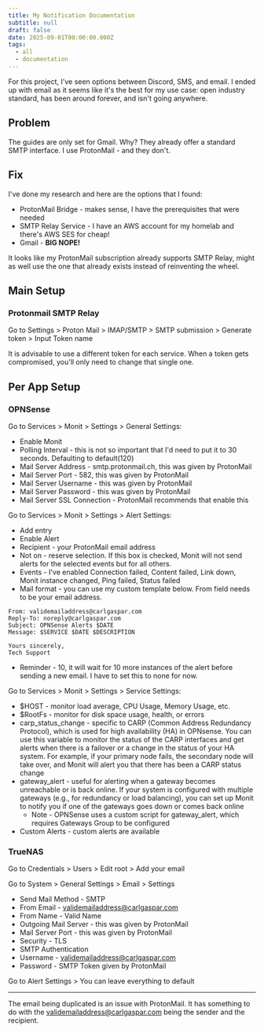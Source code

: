 ```yaml
---
title: My Notification Documentation
subtitle: null
draft: false
date: 2025-09-01T00:00:00.000Z
tags:
  - all
  - documentation
---
```


For this project, I've seen options between Discord, SMS, and email. I ended up with email as it seems like it's the best for my use case: open industry standard, has been around forever, and isn't going anywhere.

## Problem

The guides are only set for Gmail. Why? They already offer a standard SMTP interface. I use ProtonMail - and they don't.

## Fix

I've done my research and here are the options that I found:

* ProtonMail Bridge - makes sense, I have the prerequisites that were needed
* SMTP Relay Service - I have an AWS account for my homelab and there's AWS SES for cheap!
* Gmail - **BIG NOPE!**

It looks like my ProtonMail subscription already supports SMTP Relay, might as well use the one that already exists instead of reinventing the wheel.

## Main Setup

### Protonmail SMTP Relay

Go to Settings > Proton Mail > IMAP/SMTP > SMTP submission > Generate token > Input Token name

It is advisable to use a different token for each service. When a token gets compromised, you'll only need to change that single one.

## Per App Setup

### OPNSense

Go to Services > Monit > Settings > General Settings:

* Enable Monit
* Polling Interval - this is not so important that I'd need to put it to 30 seconds. Defaulting to default(120)
* Mail Server Address - smtp.protonmail.ch, this was given by ProtonMail
* Mail Server Port - 582, this was given by ProtonMail
* Mail Server Username - this was given by ProtonMail
* Mail Server Password - this was given by ProtonMail
* Mail Server SSL Connection - ProtonMail recommends that  enable this 

Go to Services > Monit > Settings > Alert Settings:

* Add entry
* Enable Alert
* Recipient - your ProtonMail email address
* Not on - reserve selection. If this box is checked, Monit will not send alerts for the selected events but for all others.
* Events - I've enabled Connection failed, Content failed, Link down, Monit instance changed, Ping failed, Status failed
* Mail format - you can use my custom template below. From field needs to be your email address.
```
From: validemailaddress@carlgaspar.com
Reply-To: noreply@carlgaspar.com
Subject: OPNSense Alerts $DATE
Message: $SERVICE $DATE $DESCRIPTION

Yours sincerely,
Tech Support
```
* Reminder - 10, it will wait for 10 more instances of the alert before sending a new email. I have to set this to none for now.

Go to Services > Monit > Settings > Service Settings:

* $HOST - monitor load average, CPU Usage, Memory Usage, etc.
* $RootFs - monitor for disk space usage, health, or errors
* carp_status_change - specific to CARP (Common Address Redundancy Protocol), which is used for high availability (HA) in OPNsense. You can use this variable to monitor the status of the CARP interfaces and get alerts when there is a failover or a change in the status of your HA system. For example, if your primary node fails, the secondary node will take over, and Monit will alert you that there has been a CARP status change
* gateway_alert - useful for alerting when a gateway becomes unreachable or is back online. If your system is configured with multiple gateways (e.g., for redundancy or load balancing), you can set up Monit to notify you if one of the gateways goes down or comes back online
  * Note - OPNSense uses a custom script for gateway_alert, which requires Gateways Group to be configured
* Custom Alerts - custom alerts are available

### TrueNAS

Go to Credentials > Users > Edit root > Add your email 

Go to System > General Settings > Email > Settings

* Send Mail Method - SMTP
* From Email - validemailaddress@carlgaspar.com
* From Name - Valid Name
* Outgoing Mail Server - this was given by ProtonMail
* Mail Server Port - this was given by ProtonMail
* Security - TLS
* SMTP Authentication
* Username - validemailaddress@carlgaspar.com
* Password - SMTP Token given by ProtonMail

Go to Alert Settings > You can leave everything to default

***

The email being duplicated is an issue with ProtonMail. It has something to do with the validemailaddress@carlgaspar.com being the sender and the recipient.